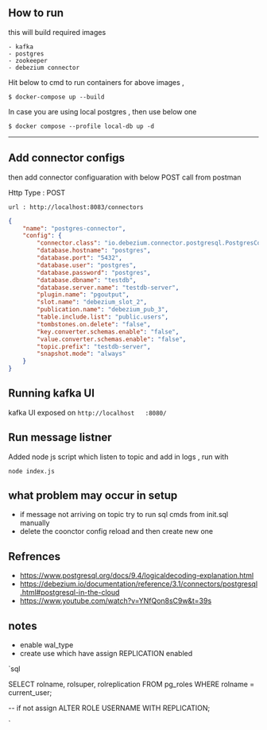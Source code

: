 ## How to run

this will build required images
    
    - kafka
    - postgres
    - zookeeper
    - debezium connector

Hit below to cmd to run containers for above images , 

`$ docker-compose up --build`

In case you are using local postgres , then use below one

`$ docker compose --profile local-db up -d`

-----

## Add connector configs

then add connector configuaration with below POST call from postman

Http Type : POST

`url : http://localhost:8083/connectors`

``` json : body
{
	"name": "postgres-connector",
	"config": {
		"connector.class": "io.debezium.connector.postgresql.PostgresConnector",
		"database.hostname": "postgres",
		"database.port": "5432",
		"database.user": "postgres",
		"database.password": "postgres",
		"database.dbname": "testdb",
		"database.server.name": "testdb-server",
		"plugin.name": "pgoutput",
		"slot.name": "debezium_slot_2",
		"publication.name": "debezium_pub_3",
		"table.include.list": "public.users",
		"tombstones.on.delete": "false",
		"key.converter.schemas.enable": "false",
		"value.converter.schemas.enable": "false",
		"topic.prefix": "testdb-server",
		"snapshot.mode": "always"
	}
}

```

## Running kafka UI

kafka UI exposed on `http://localhost   :8080/`

## Run message listner

Added node js script which listen to topic and add in logs , run with

`node index.js`


## what problem may occur in setup
- if message not arriving on topic try to run sql cmds from init.sql manually
- delete the coonctor config reload and then create new one


## Refrences
- https://www.postgresql.org/docs/9.4/logicaldecoding-explanation.html
- https://debezium.io/documentation/reference/3.1/connectors/postgresql.html#postgresql-in-the-cloud
- https://www.youtube.com/watch?v=YNfQon8sC9w&t=39s


## notes
- enable wal_type 
- create use which have assign REPLICATION enabled

`sql

SELECT rolname, rolsuper, rolreplication
FROM pg_roles
WHERE rolname = current_user;

-- if not assign 
ALTER ROLE USERNAME WITH REPLICATION;

`